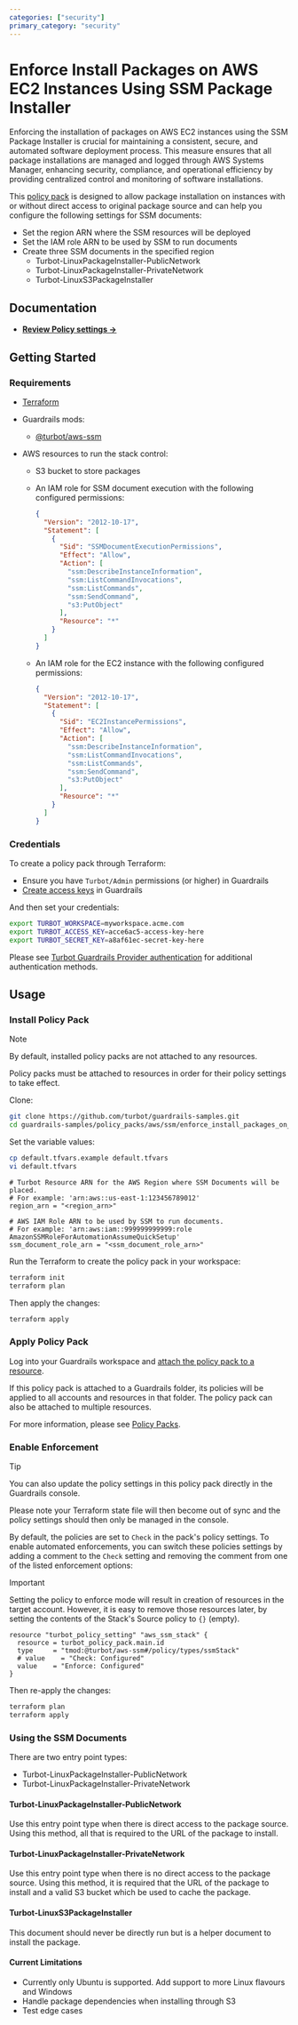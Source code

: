 ```yaml
---
categories: ["security"]
primary_category: "security"
---
```


# Enforce Install Packages on AWS EC2 Instances Using SSM Package Installer

Enforcing the installation of packages on AWS EC2 instances using the SSM Package Installer is crucial for maintaining a consistent, secure, and automated software deployment process. This measure ensures that all package installations are managed and logged through AWS Systems Manager, enhancing security, compliance, and operational efficiency by providing centralized control and monitoring of software installations.

This [policy pack](https://turbot.com/guardrails/docs/concepts/policy-packs) is designed to allow package installation on instances with or without direct access to original package source and can help you configure the following settings for SSM documents:

- Set the region ARN where the SSM resources will be deployed
- Set the IAM role ARN to be used by SSM to run documents
- Create three SSM documents in the specified region
  - Turbot-LinuxPackageInstaller-PublicNetwork
  - Turbot-LinuxPackageInstaller-PrivateNetwork
  - Turbot-LinuxS3PackageInstaller

## Documentation

- **[Review Policy settings →](https://hub.guardrails.turbot.com/policy-packs/aws_ssm_enforce_install_packages_on_ec2_instances_using_ssm_package_installer/settings)**

## Getting Started

### Requirements

- [Terraform](https://developer.hashicorp.com/terraform/install)
- Guardrails mods:
  - [@turbot/aws-ssm](https://hub.guardrails.turbot.com/mods/aws/mods/aws-ssm)
- AWS resources to run the stack control:

  - S3 bucket to store packages
  - An IAM role for SSM document execution with the following configured permissions:

    ```json
    {
      "Version": "2012-10-17",
      "Statement": [
        {
          "Sid": "SSMDocumentExecutionPermissions",
          "Effect": "Allow",
          "Action": [
            "ssm:DescribeInstanceInformation",
            "ssm:ListCommandInvocations",
            "ssm:ListCommands",
            "ssm:SendCommand",
            "s3:PutObject"
          ],
          "Resource": "*"
        }
      ]
    }
    ```

  - An IAM role for the EC2 instance with the following configured permissions:

    ```json
    {
      "Version": "2012-10-17",
      "Statement": [
        {
          "Sid": "EC2InstancePermissions",
          "Effect": "Allow",
          "Action": [
            "ssm:DescribeInstanceInformation",
            "ssm:ListCommandInvocations",
            "ssm:ListCommands",
            "ssm:SendCommand",
            "s3:PutObject"
          ],
          "Resource": "*"
        }
      ]
    }
    ```

### Credentials

To create a policy pack through Terraform:

- Ensure you have `Turbot/Admin` permissions (or higher) in Guardrails
- [Create access keys](https://turbot.com/guardrails/docs/guides/iam/access-keys#generate-a-new-guardrails-api-access-key) in Guardrails

And then set your credentials:

```sh
export TURBOT_WORKSPACE=myworkspace.acme.com
export TURBOT_ACCESS_KEY=acce6ac5-access-key-here
export TURBOT_SECRET_KEY=a8af61ec-secret-key-here
```

Please see [Turbot Guardrails Provider authentication](https://registry.terraform.io/providers/turbot/turbot/latest/docs#authentication) for additional authentication methods.

## Usage

### Install Policy Pack

> [!NOTE]
> By default, installed policy packs are not attached to any resources.
>
> Policy packs must be attached to resources in order for their policy settings to take effect.

Clone:

```sh
git clone https://github.com/turbot/guardrails-samples.git
cd guardrails-samples/policy_packs/aws/ssm/enforce_install_packages_on_ec2_instances_using_ssm_package_installer
```

Set the variable values:

```sh
cp default.tfvars.example default.tfvars
vi default.tfvars
```

```hcl
# Turbot Resource ARN for the AWS Region where SSM Documents will be placed.
# For example: 'arn:aws::us-east-1:123456789012'
region_arn = "<region_arn>"

# AWS IAM Role ARN to be used by SSM to run documents.
# For example: 'arn:aws:iam::999999999999:role AmazonSSMRoleForAutomationAssumeQuickSetup'
ssm_document_role_arn = "<ssm_document_role_arn>"
```

Run the Terraform to create the policy pack in your workspace:

```sh
terraform init
terraform plan
```

Then apply the changes:

```sh
terraform apply
```

### Apply Policy Pack

Log into your Guardrails workspace and [attach the policy pack to a resource](https://turbot.com/guardrails/docs/guides/policy-packs#attach-a-policy-pack-to-a-resource).

If this policy pack is attached to a Guardrails folder, its policies will be applied to all accounts and resources in that folder. The policy pack can also be attached to multiple resources.

For more information, please see [Policy Packs](https://turbot.com/guardrails/docs/concepts/policy-packs).

### Enable Enforcement

> [!TIP]
> You can also update the policy settings in this policy pack directly in the Guardrails console.
>
> Please note your Terraform state file will then become out of sync and the policy settings should then only be managed in the console.

By default, the policies are set to `Check` in the pack's policy settings. To enable automated enforcements, you can switch these policies settings by adding a comment to the `Check` setting and removing the comment from one of the listed enforcement options:

> [!IMPORTANT]
> Setting the policy to enforce mode will result in creation of resources in the target account. However, it is easy to remove those resources later, by setting the contents of the Stack's Source policy to `{}` (empty).

```hcl
resource "turbot_policy_setting" "aws_ssm_stack" {
  resource = turbot_policy_pack.main.id
  type     = "tmod:@turbot/aws-ssm#/policy/types/ssmStack"
  # value    = "Check: Configured"
  value    = "Enforce: Configured"
}
```

Then re-apply the changes:

```sh
terraform plan
terraform apply
```

### Using the SSM Documents

There are two entry point types:

- Turbot-LinuxPackageInstaller-PublicNetwork
- Turbot-LinuxPackageInstaller-PrivateNetwork

#### Turbot-LinuxPackageInstaller-PublicNetwork

Use this entry point type when there is direct access to the package source.
Using this method, all that is required to the URL of the package to install.

#### Turbot-LinuxPackageInstaller-PrivateNetwork

Use this entry point type when there is no direct access to the package source.
Using this method, it is required that the URL of the package to install and a valid S3 bucket which be used to cache the package.

#### Turbot-LinuxS3PackageInstaller

This document should never be directly run but is a helper document to install the package.

#### Current Limitations

- Currently only Ubuntu is supported. Add support to more Linux flavours and Windows
- Handle package dependencies when installing through S3
- Test edge cases
